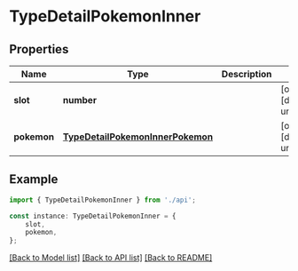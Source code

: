 # TypeDetailPokemonInner


## Properties

Name | Type | Description | Notes
------------ | ------------- | ------------- | -------------
**slot** | **number** |  | [optional] [default to undefined]
**pokemon** | [**TypeDetailPokemonInnerPokemon**](TypeDetailPokemonInnerPokemon.md) |  | [optional] [default to undefined]

## Example

```typescript
import { TypeDetailPokemonInner } from './api';

const instance: TypeDetailPokemonInner = {
    slot,
    pokemon,
};
```

[[Back to Model list]](../README.md#documentation-for-models) [[Back to API list]](../README.md#documentation-for-api-endpoints) [[Back to README]](../README.md)
